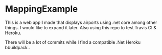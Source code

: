 # MappingExample
This is a web app I made that displays airports using .net core among other things.  I would like to expand it later.  Also using this repo to test Travis CI & Heroku.

There will be a lot of commits while I find a compatible .Net Heroku bbuildpack..
